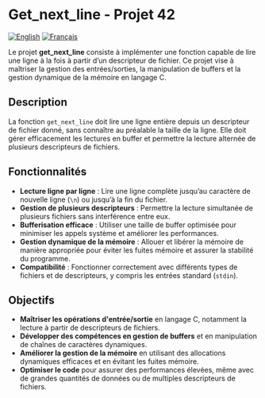 # Get_next_line - Projet 42

[![English](https://img.shields.io/badge/English-blue.svg)](./READMEen.md)   [![Français](https://img.shields.io/badge/Français-gray.svg)](./README.md)

Le projet **get_next_line** consiste à implémenter une fonction capable de lire une ligne à la fois à partir d’un descripteur de fichier. Ce projet vise à maîtriser la gestion des entrées/sorties, la manipulation de buffers et la gestion dynamique de la mémoire en langage C.

## Description

La fonction `get_next_line` doit lire une ligne entière depuis un descripteur de fichier donné, sans connaître au préalable la taille de la ligne. Elle doit gérer efficacement les lectures en buffer et permettre la lecture alternée de plusieurs descripteurs de fichiers.

## Fonctionnalités

- **Lecture ligne par ligne** : Lire une ligne complète jusqu’au caractère de nouvelle ligne (`\n`) ou jusqu’à la fin du fichier.
- **Gestion de plusieurs descripteurs** : Permettre la lecture simultanée de plusieurs fichiers sans interférence entre eux.
- **Bufferisation efficace** : Utiliser une taille de buffer optimisée pour minimiser les appels système et améliorer les performances.
- **Gestion dynamique de la mémoire** : Allouer et libérer la mémoire de manière appropriée pour éviter les fuites mémoire et assurer la stabilité du programme.
- **Compatibilité** : Fonctionner correctement avec différents types de fichiers et de descripteurs, y compris les entrées standard (`stdin`).

## Objectifs

- **Maîtriser les opérations d'entrée/sortie** en langage C, notamment la lecture à partir de descripteurs de fichiers.
- **Développer des compétences en gestion de buffers** et en manipulation de chaînes de caractères dynamiques.
- **Améliorer la gestion de la mémoire** en utilisant des allocations dynamiques efficaces et en évitant les fuites mémoire.
- **Optimiser le code** pour assurer des performances élevées, même avec de grandes quantités de données ou de multiples descripteurs de fichiers.

